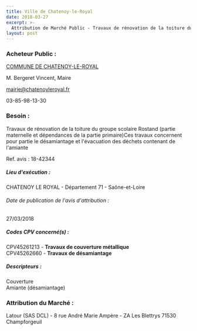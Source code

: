 ```yaml
---
title: Ville de Chatenoy-le-Royal
date: 2018-03-27
excerpt: >-
  Attribution de Marché Public - Travaux de rénovation de la toiture du groupe scolaire Rostand (partie maternelle et dépendances de la partie primaire)Ces travaux concernent pour partie le désamiantage et l'évacuation des déch
layout: post
---
```


### Acheteur Public : 
<a href="/acheteur-135/siren-217101187"> COMMUNE DE CHATENOY-LE-ROYAL</a><br/>

M. Bergeret Vincent, Maire

mairie@chatenoyleroyal.fr

03-85-98-13-30

### Besoin :

Travaux de rénovation de la toiture du groupe scolaire Rostand (partie maternelle et dépendances de la partie primaire)Ces travaux concernent pour partie le désamiantage et l'évacuation des déchets contenant de l'amiante

Ref. avis : 18-42344


##### Lieu d'exécution :

CHATENOY LE ROYAL - Département 71 - Saône-et-Loire

###### Date de publication de l'avis d'attribution : 
27/03/2018

##### Codes CPV concerné(s) :
CPV45261213 - **Travaux de couverture métallique** <br/>
CPV45262660 - **Travaux de désamiantage** <br/>

##### Descripteurs :
Couverture <br/>
Amiante (désamiantage) <br/>

### Attribution du Marché :
Latour (SAS DCL) - 8 rue André Marie Ampère - ZA Les Blettrys 71530 Champforgeuil <br/>

